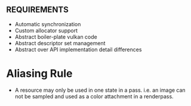 ## REQUIREMENTS

- Automatic synchronization
- Custom allocator support
- Abstract boiler-plate vulkan code
- Abstract descriptor set management
- Abstract over API implementation detail differences

# Aliasing Rule

- A resource may only be used in one state in a pass. i.e. an image can not be sampled and used as a color attachment in a renderpass.
